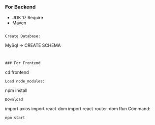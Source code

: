 ### For Backend

- JDK 17 Require
- Maven

```

Create Database:
```
MySql -> CREATE SCHEMA
```


### For Frontend

```
cd frontend
```
Load node_modules:
```
npm install
```
Download
```
import axios
import react-dom
import react-router-dom
Run Command:
```
npm start
```
